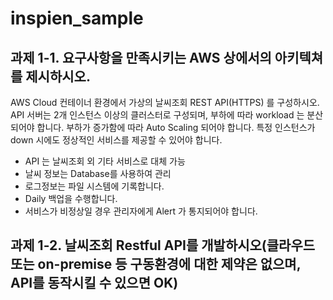 # inspien_sample
## 과제 1-1. 요구사항을 만족시키는 AWS 상에서의 아키텍쳐를 제시하시오.
AWS Cloud 컨테이너 환경에서 가상의 날씨조회 REST API(HTTPS) 를 구성하시오.
API 서버는 2개 인스턴스 이상의 클러스터로 구성되며, 부하에 따라 workload 는 분산되어야 합니다.
부하가 증가함에 따라 Auto Scaling 되어야 합니다.
특정 인스턴스가 down 시에도 정상적인 서비스를 제공할 수 있어야 합니다.

- API 는 날씨조회 외 기타 서비스로 대체 가능
- 날씨 정보는 Database를 사용하여 관리
- 로그정보는 파일 시스템에 기록합니다.
- Daily 백업을 수행합니다.
- 서비스가 비정상일 경우 관리자에게 Alert 가 통지되어야 합니다.

## 과제 1-2. 날씨조회 Restful API를 개발하시오(클라우드 또는 on-premise 등 구동환경에 대한 제약은 없으며, API를 동작시킬 수 있으면 OK)